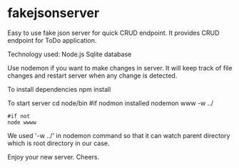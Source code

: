 # fakejsonserver

Easy to use fake json server for quick CRUD endpoint. 
It provides CRUD endpoint for ToDo application. 

Technology used: 
Node.js
Sqlite database

Use nodemon if you want to make changes in server. It will keep track of file changes and restart server when any change is detected. 

To install dependencies 
npm install

To start server 
cd node/bin
    #if nodmon installed 
    nodemon www -w ../

    #if not 
    node wwww

We used '-w ../' in nodemon command so that it can watch parent directory which is root directory in our case. 

Enjoy your new server. 
Cheers.